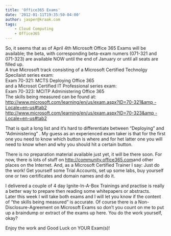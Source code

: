 ```yaml
---
title: 'Office365 Exams'
date: '2012-01-11T19:35:50-04:00'
author: jasper@kraak.com
tags:
    - Cloud Computing
    - Office365
---
```


So, it seems that as of April 4th Microsoft Office 365 Exams will be available; the beta, with corresponding beta-exam numers (071-321 and 071-323) are available NOW until the end of January or until all seats are filled up.  
A true Microsoft track consisting of a Microsoft Certified Technolgy Specilaist series exam:  
Exam 70-321: MCTS Deploying Office 365  
and a Microsot Certified IT Professional series exam:  
Exam 70-323: MCITP Administering Office 365  
The skills being measured can be found at:  
[http://www.microsoft.com/learning/en/us/exam.aspx?ID=70-321&amp
-Locale=en-us#tab2](http://www.microsoft.com/learning/en/us/exam.aspx?ID=70-321&Locale=en-us#tab2)  
[http://www.microsoft.com/learning/en/us/exam.aspx?ID=70-323&amp
-Locale=en-us#tab2](http://www.microsoft.com/learning/en/us/exam.aspx?ID=70-323&Locale=en-us#tab2)

That is quit a long list and it’s hard to differentiate between “Deploying” and “Administering” . My guess as an experienced exam taker is that for the first one you need to know which button is where and for het latter one you will need to know when and why you should hit a certain button.

There is no preparation material available just yet, it will be there soon. For now, there is lots of stuff on <http://community.office365.com>and other places on the Internet. And, as a Microsoft Certified Trainer I say: Just do the work! Get yourself some Trial Accounts, set up some labs, buy yourself one or two certificates and domain names and do it.

I delivered a couple of 4 day Ignite-In-A-Box Trainings and practise is really a better way to prepare then reading some whitepapers or abstracts.  
Later this week I will take both exams and I will let you know if the content of “the skills being measured” is accurate. Of course there is a Non-Disclosure-Agreement on Microsoft Exams so don’t you count on me to put up a braindump or extract of the exams up here. You do the work yourself, okay?

Enjoy the work and Good Luck on YOUR Exam(s)!

